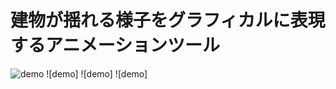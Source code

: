 # 建物が揺れる様子をグラフィカルに表現するアニメーションツール


![demo](https://user-images.githubusercontent.com/39854090/67361306-2cb45180-f5a3-11e9-85f0-d0c35c839e5a.gif)
![demo]
![demo]
![demo]
